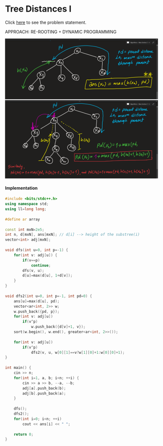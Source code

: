 # Tree Distances I
Click [here](https://cses.fi/problemset/task/1132) to see the problem statement.   

APPROACH: RE-ROOTING + DYNAMIC PROGRAMMING

![explanation-image-1](https://github.com/sahsan73/cp/blob/main/Problems-%26%26-Solutions/CSES/assets/images/tree-algorithms-tree-distances-i-part-1.png)   
![explanation-image-2](https://github.com/sahsan73/cp/blob/main/Problems-%26%26-Solutions/CSES/assets/images/tree-algorithms-tree-distances-i-part-2.png)   


#### Implementation
```cpp
#include <bits/stdc++.h>
using namespace std;
using ll=long long;

#define ar array

const int mxN=2e5;
int n, d[mxN], ans[mxN]; // d[i] --> height of the substree(i)
vector<int> adj[mxN];

void dfs(int u=0, int p=-1) {
    for(int v: adj[u]) {
        if(v==p)
            continue;
        dfs(v, u);
        d[u]=max(d[u], 1+d[v]);
    }
}

void dfs2(int u=0, int p=-1, int pd=0) {
    ans[u]=max(d[u], pd);
    vector<ar<int, 2>> w;
    w.push_back({pd, p});
    for(int v: adj[u])
        if(v^p)
            w.push_back({d[v]+1, v});
    sort(w.begin(), w.end(), greater<ar<int, 2>>());
    
    for(int v: adj[u])
        if(v^p)
            dfs2(v, u, w[0][1]==v?w[1][0]+1:w[0][0]+1);
}

int main() {
    cin >> n;
    for(int i=1, a, b; i<n; ++i) {
        cin >> a >> b, --a, --b;
        adj[a].push_back(b);
        adj[b].push_back(a);
    }
    
    dfs();
    dfs2();
    for(int i=0; i<n; ++i)
        cout << ans[i] << " ";
    
    return 0;
}
```
